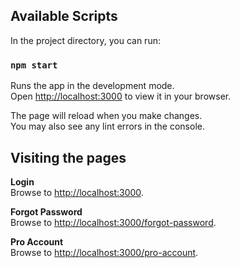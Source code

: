 ## Available Scripts

In the project directory, you can run:

### `npm start`

Runs the app in the development mode.\
Open [http://localhost:3000](http://localhost:3000) to view it in your browser.

The page will reload when you make changes.\
You may also see any lint errors in the console.

## Visiting the pages

**Login**\
Browse to [http://localhost:3000](http://localhost:3000).

**Forgot Password**\
Browse to [http://localhost:3000/forgot-password](http://localhost:3000/forgot-password).

**Pro Account**\
Browse to [http://localhost:3000/pro-account](http://localhost:3000/pro-account).
